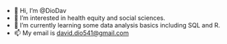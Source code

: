 - 👋 Hi, I’m @DioDav
- 👀 I’m interested in health equity and social sciences.
- 🌱 I’m currently learning some data analysis basics including SQL and R.
- 📫 My email is david.dio541@gmail.com
<!---
DioDav/DioDav is a ✨ special ✨ repository because its `README.md` (this file) appears on your GitHub profile.
You can click the Preview link to take a look at your changes.
--->
